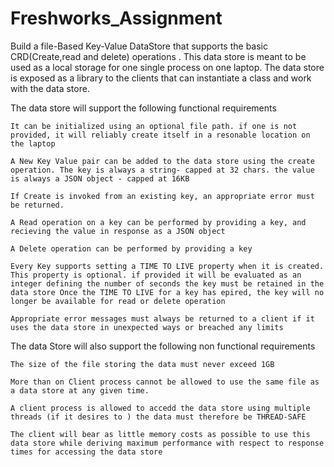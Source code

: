 # Freshworks_Assignment



Build a file-Based Key-Value DataStore that supports the basic CRD(Create,read and delete) operations . This data store is meant to be used as a local storage for one single process on one laptop. The data store is exposed as a library to the clients that can instantiate a class and work with the data store.

The data store will support the following functional requirements

    It can be initialized using an optional file path. if one is not provided, it will reliably create itself in a resonable location on the laptop

    A New Key Value pair can be added to the data store using the create operation. The key is always a string- capped at 32 chars. the value is always a JSON object - capped at 16KB

    If Create is invoked from an existing key, an appropriate error must be returned.

    A Read operation on a key can be performed by providing a key, and recieving the value in response as a JSON object

    A Delete operation can be performed by providing a key

    Every Key supports setting a TIME TO LIVE property when it is created. This property is optional. if provided it will be evaluated as an integer defining the number of seconds the key must be retained in the data store Once the TIME TO LIVE for a key has epired, the key will no longer be available for read or delete operation

    Appropriate error messages must always be returned to a client if it uses the data store in unexpected ways or breached any limits

The data Store will also support the following non functional requirements

    The size of the file storing the data must never exceed 1GB

    More than on Client process cannot be allowed to use the same file as a data store at any given time.

    A client process is allowed to accedd the data store using multiple threads (if it desires to ) the data must therefore be THREAD-SAFE

    The client will bear as little memory costs as possible to use this data store while deriving maximum performance with respect to response times for accessing the data store

